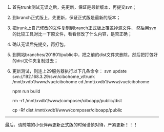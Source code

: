 1. 首先trunk测试无误之后，先更新，保证是最新版本，再提交svn；

2. 到branch正式版上，先更新，保证正式版是最新的版本；

3. 把trunk上自己修改的文件复制到branch正式版上覆盖掉源文件，
   然后用svn的比较工具对比一下原文件，看看修改了什么内容，是否正确；

4. 确认无误后先提交，再打包。

5. 到网站branches/201801/public中，把之前的dist文件夹删除，然后把打包好的dist文件夹复制过去；

6. 更新测试，则连上29服务器执行以下几条命令： svn update svn://192.168.3.29/svn/cibohome\_v/trunk /mnt/xvdb1/www/vue/cibohome
   cd /mnt/xvdb1/www/vue/cibohome

   npm run build

   rm -rf /mnt/xvdb1/www/composer/ciboapp/public/dist

   cp -Rf dist /mnt/xvdb1/www/composer/ciboapp/public

---

最后，请前端的小伙伴再更新正式版的时候谨慎对待，严紧更新！！！



